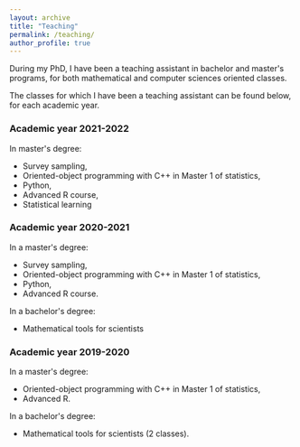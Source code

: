 ```yaml
---
layout: archive
title: "Teaching"
permalink: /teaching/
author_profile: true
---
```


During my PhD, I have been a teaching assistant in bachelor and master's programs, for both mathematical and computer sciences oriented classes.

The classes for which I have been a teaching assistant can be found below, for each academic year.

### Academic year 2021-2022 

In master's degree:
- Survey sampling, 
- Oriented-object programming with C++ in Master 1 of statistics,
- Python,
- Advanced R course,
- Statistical learning

### Academic year 2020-2021

In a master's degree:
- Survey sampling, 
- Oriented-object programming with C++ in Master 1 of statistics,
- Python,
- Advanced R course.

In a bachelor's degree:
- Mathematical tools for scientists


### Academic year 2019-2020

In a master's degree:
- Oriented-object programming with C++ in Master 1 of statistics,
- Advanced R.

In a bachelor's degree:
- Mathematical tools for scientists (2 classes).


